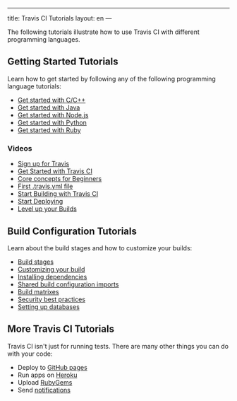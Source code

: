 ---
title: Travis CI Tutorials
layout: en
—

The following tutorials illustrate how to use Travis CI with different programming languages. 

## Getting Started Tutorials

Learn how to get started by following any of the following programming language tutorials:
* [Get started with C/C++](/user/tutorials/tutorial-c/)
* [Get started with Java](/user/tutorials/tutorial-java/)
* [Get started with Node.js](/user/tutorials/tutorial-nodejs/)
* [Get started with Python](/user/tutorials/tutorial-python/)
* [Get started with Ruby](/user/tutorials/tutorial-ruby/)

### Videos
* [Sign up for Travis](https://youtu.be/IZJJxl9BkmA)
* [Get Started with Travis CI](https://youtu.be/_Og2kydTLWk)
* [Core concepts for Beginners](https://youtu.be/EER3AWu4sqM)
* [First .travis.yml file](https://youtu.be/MLMwfDjMMIE)
* [Start Building with Travis CI](https://youtu.be/qMd1_4m1fI4)
* [Start Deploying](https://youtu.be/t0URMGjtBLQ)
* [Level up your Builds](https://youtu.be/TbmvYBSMS_4)

## Build Configuration Tutorials

Learn about the build stages and how to customize your builds:
* [Build stages](/user/build-stages/)
* [Customizing your build](/user/customizing-the-build/)
* [Installing dependencies](/user/installing-dependencies/)
* [Shared build configuration imports](/user/build-config-imports/)
* [Build matrixes](/user/customizing-the-build/#build-matrix)
* [Security best practices](/user/best-practices-security/)
* [Setting up databases](/user/database-setup/)


## More Travis CI Tutorials

Travis CI isn't just for running tests. There are many other things you can do with your code:
* Deploy to [GitHub pages](/user/deployment/pages/)
* Run apps on [Heroku](/user/deployment/heroku/)
* Upload [RubyGems](/user/deployment/rubygems/)
* Send [notifications](/user/notifications/)
